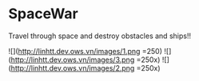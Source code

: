 # SpaceWar
Travel through space and destroy obstacles and ships!!

![](http://linhtt.dev.ows.vn/images/1.png =250)
![](http://linhtt.dev.ows.vn/images/3.png =250x)
![](http://linhtt.dev.ows.vn/images/2.png =250x)
